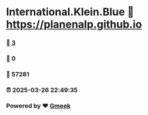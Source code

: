 # International.Klein.Blue :link: https://planenalp.github.io 
### :page_facing_up: [3](https://planenalp.github.io/tag.html) 
### :speech_balloon: 0 
### :hibiscus: 57281 
### :alarm_clock: 2025-03-26 22:49:35 
### Powered by :heart: [Gmeek](https://github.com/Meekdai/Gmeek)
